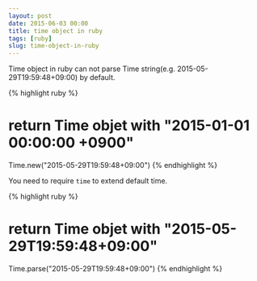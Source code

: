 ```yaml
---
layout: post
date: 2015-06-03 00:00
title: time object in ruby
tags: [ruby]
slug: time-object-in-ruby
---
```


Time object in ruby can not parse Time string(e.g. 2015-05-29T19:59:48+09:00) by default.

{% highlight ruby %}
# return Time objet with "2015-01-01 00:00:00 +0900"
Time.new("2015-05-29T19:59:48+09:00")
{% endhighlight %}

You need to require `time` to extend default time.

{% highlight ruby %}
# return Time objet with "2015-05-29T19:59:48+09:00"
Time.parse("2015-05-29T19:59:48+09:00")
{% endhighlight %}

